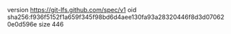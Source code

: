 version https://git-lfs.github.com/spec/v1
oid sha256:f936f5152f1a659f345f98bd6d4aee130fa93a28320446f8d3d070620e0d596e
size 446
